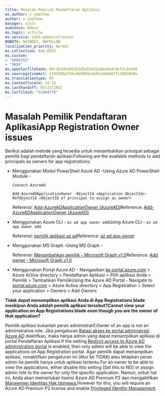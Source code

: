 ```yaml
---
title: Masalah Pemilik Pendaftaran Aplikasi
ms.author: v-jmathew
author: v-jmathew
manager: scotv
audience: Admin
ms.topic: article
ms.service: o365-administration
ROBOTS: NOINDEX, NOFOLLOW
localization_priority: Normal
ms.collection: Adm_O365
ms.custom:
- "9004352"
- "9655"
ms.openlocfilehash: 9dc3b1d54bb263d5e53e02a4e4dadc8cf3c1e400
ms.sourcegitcommit: 1f43598a726cdb9904aa501eb8db87f143020d9e
ms.translationtype: MT
ms.contentlocale: id-ID
ms.lasthandoff: 03/23/2021
ms.locfileid: "51404776"
---
```

# <a name="app-registration-owner-issues"></a><span data-ttu-id="d8342-102">Masalah Pemilik Pendaftaran Aplikasi</span><span class="sxs-lookup"><span data-stu-id="d8342-102">App Registration Owner issues</span></span>

<span data-ttu-id="d8342-103">Berikut adalah metode yang tersedia untuk menambahkan prinsipal sebagai pemilik bagi pendaftaran aplikasi:</span><span class="sxs-lookup"><span data-stu-id="d8342-103">Following are the available methods to add principals as owners for app registrations:</span></span>

- <span data-ttu-id="d8342-104">Menggunakan Modul PowerShell Azure AD -</span><span class="sxs-lookup"><span data-stu-id="d8342-104">Using Azure AD PowerShell Module -</span></span>

    `Connect-AzureAd`

    `Add-AzureADApplicationOwner -ObjectId <Application ObjectId>-RefObjectId <ObjectID of principal to assign as owner>`

    <span data-ttu-id="d8342-105">Referensi: [Add-AzureADApplicationOwner (AzureAD)](https://docs.microsoft.com/powershell/module/azuread/add-azureadapplicationowner)</span><span class="sxs-lookup"><span data-stu-id="d8342-105">Reference: [Add-AzureADApplicationOwner (AzureAD)](https://docs.microsoft.com/powershell/module/azuread/add-azureadapplicationowner)</span></span>
- <span data-ttu-id="d8342-106">Menggunakan Azure CLI - `az ad app owner add`</span><span class="sxs-lookup"><span data-stu-id="d8342-106">Using Azure CLI - `az ad app owner add`</span></span>

    <span data-ttu-id="d8342-107">Referensi: [pemilik aplikasi az ad](https://docs.microsoft.com/cli/azure/ad/app/owner)</span><span class="sxs-lookup"><span data-stu-id="d8342-107">Reference: [az ad app owner](https://docs.microsoft.com/cli/azure/ad/app/owner)</span></span>
- <span data-ttu-id="d8342-108">Menggunakan MS Graph -</span><span class="sxs-lookup"><span data-stu-id="d8342-108">Using MS Graph -</span></span>

    <span data-ttu-id="d8342-109">Referensi: [Menambahkan pemilik - Microsoft Graph v1.0](https://docs.microsoft.com/graph/api/application-post-owners)</span><span class="sxs-lookup"><span data-stu-id="d8342-109">Reference: [Add owner - Microsoft Graph v1.0](https://docs.microsoft.com/graph/api/application-post-owners)</span></span>
- <span data-ttu-id="d8342-110">Menggunakan Portal Azure AD - Navigasikan [ke portal.azure.com](https://portal.azure.com/) > Azure Active directory > Pendaftaran Aplikasi > Pilih aplikasi Anda > Pemilik > Tambahkan Pemilik</span><span class="sxs-lookup"><span data-stu-id="d8342-110">Using the Azure AD Portal - Navigate to [portal.azure.com](https://portal.azure.com/) > Azure Active directory > App Registration > Select your application > Owners > Add Owners</span></span>

<span data-ttu-id="d8342-111">**Tidak dapat menampilkan aplikasi Anda di App Registrations blade meskipun Anda adalah pemilik aplikasi tersebut?**</span><span class="sxs-lookup"><span data-stu-id="d8342-111">**Cannot view your application on App Registrations blade even though you are the owner of that application?**</span></span>

<span data-ttu-id="d8342-112">Pemilik aplikasi bukanlah peran administratif.</span><span class="sxs-lookup"><span data-stu-id="d8342-112">Owner of an app is not an administrative role.</span></span> <span data-ttu-id="d8342-113">Jika pengaturan [Batasi akses ke portal administrasi Azure AD](https://docs.microsoft.com/azure/active-directory/fundamentals/users-default-permissions) diaktifkan, maka hanya admin yang dapat menampilkan aplikasi di portal Pendaftaran Aplikasi.</span><span class="sxs-lookup"><span data-stu-id="d8342-113">If the setting [Restrict access to Azure AD administration portal](https://docs.microsoft.com/azure/active-directory/fundamentals/users-default-permissions) is enabled, then only admin will be able to view the applications on App Registration portal.</span></span> <span data-ttu-id="d8342-114">Agar pemilik dapat menampilkan aplikasi, nonaktifkan pengaturan ini (Atur ke TIDAK) atau tetapkan peran admin ke pemilik hanya untuk aplikasi tertentu.</span><span class="sxs-lookup"><span data-stu-id="d8342-114">For an owner to be able to view the applications, either disable this setting (Set this to NO) or assign admin role to the owner for only the specific application.</span></span> <span data-ttu-id="d8342-115">Namun, untuk hal ini, Anda akan memerlukan lisensi Azure AD Premium P2 dan mengaktifkan [Manajemen Identitas Hak Istimewa.](https://docs.microsoft.com/azure/active-directory/privileged-identity-management/pim-configure)</span><span class="sxs-lookup"><span data-stu-id="d8342-115">However for this, you will require an Azure AD Premium P2 license and enable [Privileged Identity Management](https://docs.microsoft.com/azure/active-directory/privileged-identity-management/pim-configure).</span></span>
